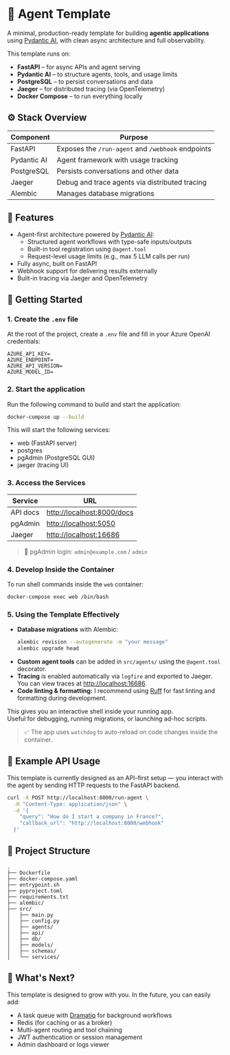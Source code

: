 # 🧠 Agent Template

A minimal, production-ready template for building **agentic applications** using [Pydantic AI](https://github.com/pydantic/pydantic-ai), with clean async architecture and full observability.

This template runs on:

- **FastAPI** – for async APIs and agent serving
- **Pydantic AI** – to structure agents, tools, and usage limits
- **PostgreSQL** – to persist conversations and data
- **Jaeger** – for distributed tracing (via OpenTelemetry)
- **Docker Compose** – to run everything locally


## ⚙️ Stack Overview

| Component   | Purpose                                                       |
|-------------|---------------------------------------------------------------|
| FastAPI     | Exposes the `/run-agent` and `/webhook` endpoints             |
| Pydantic AI | Agent framework with usage tracking                           |
| PostgreSQL  | Persists conversations and other data                         |
| Jaeger      | Debug and trace agents via distributed tracing                |
| Alembic     | Manages database migrations                                   |


## 🧩 Features

- Agent-first architecture powered by [Pydantic AI](https://github.com/pydantic/pydantic-ai):
  - Structured agent workflows with type-safe inputs/outputs
  - Built-in tool registration using `@agent.tool`
  - Request-level usage limits (e.g., max 5 LLM calls per run)
- Fully async, built on FastAPI
- Webhook support for delivering results externally
- Built-in tracing via Jaeger and OpenTelemetry


## 🚀 Getting Started

### 1. Create the `.env` file

At the root of the project, create a `.env` file and fill in your Azure OpenAI credentials:

```dotenv
AZURE_API_KEY=
AZURE_ENDPOINT=
AZURE_API_VERSION=
AZURE_MODEL_ID=
```

### 2. Start the application

Run the following command to build and start the application:

```bash
docker-compose up --build
```

This will start the following services:
- web (FastAPI server)
- postgres
- pgAdmin (PostgreSQL GUI)
- jaeger (tracing UI)

### 3. Access the Services

| Service      | URL                            |
|--------------|---------------------------------|
| API docs     | [http://localhost:8000/docs](http://localhost:8000/docs)     |
| pgAdmin      | [http://localhost:5050](http://localhost:5050)          |
| Jaeger       | [http://localhost:16686](http://localhost:16686)         |

> 🧠 pgAdmin login: `admin@example.com` / `admin`

### 4. Develop Inside the Container

To run shell commands inside the `web` container:

```bash
docker-compose exec web /bin/bash
```

### 5. Using the Template Effectively

- **Database migrations** with Alembic:
  ```bash
  alembic revision --autogenerate -m "your message"
  alembic upgrade head
  ```
- **Custom agent tools** can be added in `src/agents/` using the `@agent.tool` decorator.
- **Tracing** is enabled automatically via `logfire` and exported to Jaeger.
  You can view traces at [http://localhost:16686](http://localhost:16686).
- **Code linting & formatting:** I recommend using [Ruff](https://docs.astral.sh/ruff/) for fast linting and formatting during development.

This gives you an interactive shell inside your running app.  
Useful for debugging, running migrations, or launching ad-hoc scripts.

> ✅ The app uses `watchdog` to auto-reload on code changes inside the container.


## 🧪 Example API Usage

This template is currently designed as an API-first setup — you interact with the agent by sending HTTP requests to the FastAPI backend.

```bash
curl -X POST http://localhost:8000/run-agent \
  -H "Content-Type: application/json" \
  -d '{
    "query": "How do I start a company in France?",
    "callback_url": "http://localhost:8000/webhook"
  }'
```


## 📂 Project Structure

```text
.
├── Dockerfile
├── docker-compose.yaml
├── entrypoint.sh
├── pyproject.toml
├── requirements.txt
├── alembic/
├── src/
│   ├── main.py
│   ├── config.py
│   ├── agents/
│   ├── api/
│   ├── db/
│   ├── models/
│   ├── schemas/
│   └── services/
```

## 🔮 What's Next?

This template is designed to grow with you. In the future, you can easily add:

- A task queue with [Dramatiq](https://dramatiq.io/) for background workflows
- Redis (for caching or as a broker)
- Multi-agent routing and tool chaining
- JWT authentication or session management
- Admin dashboard or logs viewer
